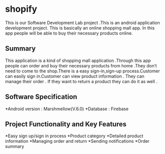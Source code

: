 # shopify

This is our Software Development Lab project .This is an android application development project. This is basically an online shopping mall app. In this app people will be able to buy their necessary products online.

## Summary 
This application is a kind of shopping mall application .Through this app people can order and buy their necessary products from home .They don’t need to come to the shop.There is a easy sign-in,sign-up process.Customer can easily sign in.Customer can view product information . They can manage their order . If they want to return a product they can do it as well .

## Software Specification 

*Android version : Marshmellow(V.6.0)
*Database : Firebase

## Project Functionality and Key Features 

*Easy sign up/sign in process
*Product category 
*Detailed product information 
*Managing order and return 
*Sending notifications 
*Order summary


